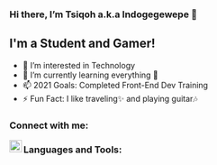 ### Hi there, I’m Tsiqoh a.k.a Indogegewepe 👋

## I'm a Student and Gamer!
- 👀 I’m interested in Technology
- 🌱 I’m currently learning everything 🤣
- 📫 2021 Goals: Completed Front-End Dev Training
- ⚡ Fun Fact: I like traveling✨ and playing guitar🎶

### Connect with me:
[<img align="left" alt="Valorant" width="22px" src="https://github.com/indogegewepe/logos/blob/main/valorant-vector-logo.svg" />][valorant]

### Languages and Tools:

[valorant]: "https://tracker.gg/valorant/profile/riot/Sedenter%235758/overview"
